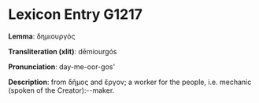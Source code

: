 # Lexicon Entry G1217

**Lemma**: δημιουργός

**Transliteration (xlit)**: dēmiourgós

**Pronunciation**: day-me-oor-gos'

**Description**:
from δῆμος and ἔργον; a worker for the people, i.e. mechanic (spoken of the Creator):--maker.
